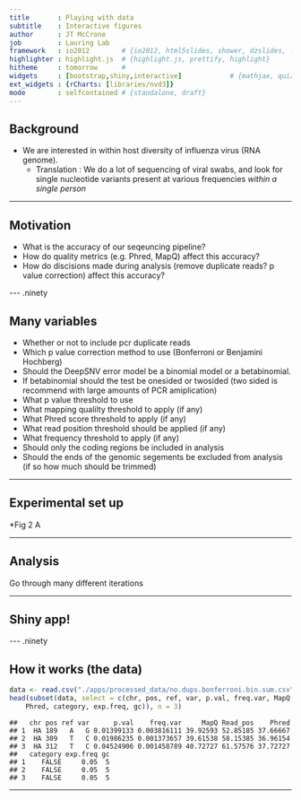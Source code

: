 ```yaml
---
title       : Playing with data 
subtitle    : Interactive figures
author      : JT McCrone 
job         : Lauring Lab
framework   : io2012        # {io2012, html5slides, shower, dzslides, ...}
highlighter : highlight.js  # {highlight.js, prettify, highlight}
hitheme     : tomorrow      # 
widgets     : [bootstrap,shiny,interactive]            # {mathjax, quiz, bootstrap}
ext_widgets : {rCharts: [libraries/nvd3]}
mode        : selfcontained # {standalone, draft}
---
```


<style>
.ninety {
   font-size: 50%;
}
</style>

## Background

* We are interested in within host diversity of influenza virus (RNA genome).
  * Translation : We do a lot of sequencing of viral swabs, and look for single nucleotide variants present at various frequencies *within a single person*

---


## Motivation

* What is the accuracy of our seqeuncing pipeline?
* How do quality metrics (e.g. Phred, MapQ) affect this accuracy?
* How do discisions made during analysis (remove duplicate reads? p value correction) affect this accuracy?


--- .ninety

## Many variables

* Whether or not to include pcr duplicate reads
* Which p value correction method to use (Bonferroni or Benjamini Hochberg)
* Should the DeepSNV error model be a binomial model or a betabinomial.
* If betabinomial should the test be onesided or twosided (two sided is recommend with large amounts of PCR amiplication) 
* What p value threshold to use
* What mapping qualilty threshold to apply (if any)
* What Phred score threshold to apply (if any)
* What read position threshold should be applied (if any)
* What frequency threshold to apply (if any)
* Should only the coding regions be included in analysis
* Should the ends of the genomic segements be excluded from analysis (if so how much should be trimmed)


---

## Experimental set up


*Fig 2 A


---

## Analysis

Go through many different iterations

---


## Shiny app!

--- .ninety

## How it works (the data)


```r
data <- read.csv("./apps/processed_data/no.dups.bonferroni.bin.sum.csv")
head(subset(data, select = c(chr, pos, ref, var, p.val, freq.var, MapQ, Read_pos, 
    Phred, category, exp.freq, gc)), n = 3)
```

```
##   chr pos ref var      p.val    freq.var     MapQ Read_pos    Phred
## 1  HA 189   A   G 0.01399133 0.003816111 39.92593 52.85185 37.66667
## 2  HA 309   T   C 0.01986235 0.001373657 39.61538 58.15385 36.96154
## 3  HA 312   T   C 0.04524906 0.001458789 40.72727 61.57576 37.72727
##   category exp.freq gc
## 1    FALSE     0.05  5
## 2    FALSE     0.05  5
## 3    FALSE     0.05  5
```
---




